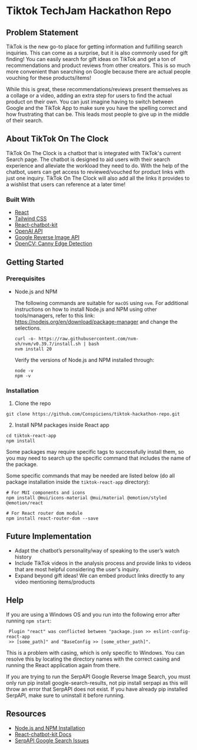 # Tiktok TechJam Hackathon Repo

## Problem Statement
TikTok is the new go-to place for getting information and fulfilling search inquiries. This can come as a surprise, but it is also commonly used for gift finding! You can easily search for gift ideas on TikTok and get a ton of recommendations and product reviews from other creators. This is so much more convenient than searching on Google because there are actual people vouching for these products/items!

While this is great, these recommendations/reviews present themselves as a collage or a video, adding an extra step for users to find the actual product on their own. You can just imagine having to switch between Google and the TikTok App to make sure you have the spelling correct and how frustrating that can be. This leads most people to give up in the middle of their search.

## About TikTok On The Clock
TikTok On The Clock is a chatbot that is integrated with TikTok's current Search page. The chatbot is designed to aid users with their search experience and alleviate the workload they need to do. With the help of the chatbot, users can get access to reviewed/vouched for product links with just one inquiry. TikTok On The Clock will also add all the links it provides to a wishlist that users can reference at a later time!

### Built With 
* [React](https://react.dev/)
* [Tailwind CSS](https://tailwindcss.com/)
* [React-chatbot-kit](https://github.com/FredrikOseberg/react-chatbot-kit)
* [OpenAI API](https://platform.openai.com/docs/api-reference/introduction)
* [Google Reverse Image API](https://serpapi.com/google-reverse-image)
* [OpenCV: Canny Edge Detection](https://docs.opencv.org/4.x/d7/de1/tutorial_js_canny.html)

## Getting Started

### Prerequisites 

  * Node.js and NPM

    The following commands are suitable for `macOS` using `nvm`. For additional instructions on how to install Node.js and NPM using other tools/managers, refer to this link: https://nodejs.org/en/download/package-manager and change the selections.

    ```
    curl -o- https://raw.githubusercontent.com/nvm-sh/nvm/v0.39.7/install.sh | bash
    nvm install 20
    ```

    Verify the versions of Node.js and NPM installed through:
    ```
    node -v
    npm -v
    ```

### Installation
  1. Clone the repo
  ```
  git clone https://github.com/Conspiciens/tiktok-hackathon-repo.git
  ```
  2. Install NPM packages inside React app
  ```
  cd tiktok-react-app
  npm install
  ```
  Some packages may require specific tags to successfully install them, so you may need to search up the specific command that includes the name of the package. 
  
  Some specific commands that may be needed are listed below (do all package installation inside the `tiktok-react-app` directory):
  ```
  # For MUI components and icons
  npm install @mui/icons-material @mui/material @emotion/styled @emotion/react

  # For React router dom module
  npm install react-router-dom --save
  ```

## Future Implementation
* Adapt the chatbot’s personality/way of speaking to the user’s watch history
* Include TikTok videos in the analysis process and provide links to videos that are most helpful considering the user's inquiry.
* Expand beyond gift ideas! We can embed product links directly to any video mentioning items/products

## Help
If you are using a Windows OS and you run into the following error after running `npm start`:
```
 Plugin "react" was conflicted between "package.json >> eslint-config-react-app
 >> [some_path]" and "BaseConfig >> [some_other_path]".
```
This is a problem with casing, which is only specific to Windows. You can resolve this by locating the directory names with the correct casing and running the React application again from there.

If you are trying to run the SerpAPI Google Reverse Image Search, you must only run pip install google-search-results, not pip install serpapi as this will throw an error that SerpAPI does not exist. If you have already pip installed SerpAPI, make sure to uninstall it before running.

## Resources 
* [Node.js and NPM Installation](https://nodejs.org/en/download/package-manager)
* [React-chatbot-kit Docs](https://fredrikoseberg.github.io/react-chatbot-kit-docs/docs/)
* [SerpAPI Google Search Issues](https://github.com/serpapi/google-search-results-python/issues/63)